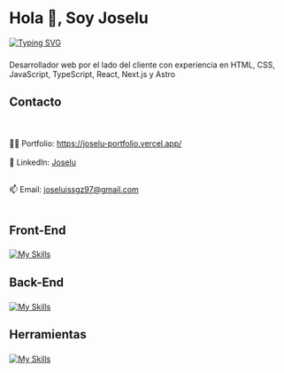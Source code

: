 <h1 align="left">Hola 👋, Soy Joselu</h1>

[![Typing SVG](https://readme-typing-svg.demolab.com?font=Fira+Code&size=30&pause=1000&color=F7891F&width=435&lines=Front-end+Developer)](https://joselu-portfolio.vercel.app/)

###

<p align="left">Desarrollador web por el lado del cliente con experiencia en HTML, CSS, JavaScript, TypeScript, React, Next.js y Astro</p>

###

<h2 align="left">Contacto</h2>

###

<br clear="both">
<p align="left">
  👨‍💻 Portfolio: <a href="https://joselu-portfolio.vercel.app/" target="_blank">https://joselu-portfolio.vercel.app/</a><br><br>
  🔗 LinkedIn: <a href="https://www.linkedin.com/in/j0selu/" target="_blank">Joselu</a>
  
  <br/>
  <br/>
  
  📫 Email: joseluissgz97@gmail.com<br><br>
</p>


###

<h2 align="left">Front-End</h2>

###

[![My Skills](https://skillicons.dev/icons?i=html,css,sass,tailwind,js,ts,react,next,astro)](https://skillicons.dev)

###

<h2 align="left">Back-End</h2>

###

[![My Skills](https://skillicons.dev/icons?i=nodejs,express,mongo,postgresql)](https://skillicons.dev)

###

<h2 align="left">Herramientas</h2>

###

[![My Skills](https://skillicons.dev/icons?i=docker,pnpm,npm,figma,jest)](https://skillicons.dev)

###

